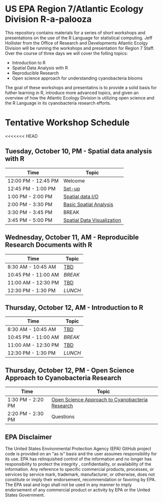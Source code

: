 
# US EPA Region 7/Atlantic Ecology Division R-a-palooza

This repository contains materials for a series of short workshops and presentations on the use of the R Language for statistical computing.  Jeff Hollister from the Office of Research and Developments Atlantic Ecolgy Division will be running the workshops and presentation for Region 7 Staff.  Over the course of three days we will cover the folling topics:

- Introduction to R 
- Spatial Data Analysis with R
- Reproducible Research
- Open science approach for understanding cyanobacteria blooms

The goal of these workshops and presentatins is to provide a solid basis for futher learning in R, introduce more advanced topics, and given an overview of how the Atlantic Ecology Division is utilizing open science and the R Language in its cyanobacteria research efforts.  

# Tentative Workshop Schedule

<<<<<<< HEAD
## Tuesday, October 10, PM - Spatial data analysis with R

|Time             |Topic  |
|-----------------|-------|
|12:00 PM - 12:45 PM|Welcome|
|12:45 PM - 1:00 PM|[Set-up](lessons/set_up.md)|
|1:00 PM - 2:00 PM|[Spatial data I/O](lessons/spatial_data_io.md)|
|2:00 PM - 3:30 PM|[Basic Spatial Analysis](lessons/basic_spatial_analysis.md)|
|3:30 PM - 3:45 PM| BREAK |
|3:45 PM - 5:00 PM|[Spatial Data Visualization](lessons/spatial_data_viz.md)|

## Wednesday, October 11, AM - Reproducible Research Documents with R

|Time                | Topic                                     |
|------------------- | ----------------------------------------- |
|8:30 AM - 10:45 AM  | [TBD](lessons/)  |
|10:45 PM - 11:00 AM | *BREAK*|
|11:00 AM - 12:30 PM | [TBD](lessons/)  |   
|12:30 PM - 1:30 PM  | *LUNCH*|

## Thursday, October 12, AM - Introduction to R

|Time                | Topic                                     |
|------------------- | ----------------------------------------- |
|8:30 AM - 10:45 AM  | [TBD](lessons/)  |
|10:45 PM - 11:00 AM | *BREAK*|
|11:00 AM - 12:30 PM | [TBD](lessons/)  |   
|12:30 PM - 1:30 PM  | *LUNCH*|

## Thursday, October 12, PM - Open Science Approach to Cyanobacteria Research
|Time                | Topic                                     |
|------------------- | ----------------------------------------- |
|1:30 PM - 2:20 PM  | [Open Science Approach to Cyanobacteria Research](https://usepa.github.io/cyano_open_sci_aag) |
|2:20 PM - 2:30 PM | Questions |


## EPA Disclaimer
The United States Environmental Protection Agency (EPA) GitHub project code is provided on an "as is" basis and the user assumes responsibility for its use. EPA has relinquished control of the information and no longer has responsibility to protect the integrity , confidentiality, or availability of the information. Any reference to specific commercial products, processes, or services by service mark, trademark, manufacturer, or otherwise, does not constitute or imply their endorsement, recommendation or favoring by EPA. The EPA seal and logo shall not be used in any manner to imply endorsement of any commercial product or activity by EPA or the United States Government.